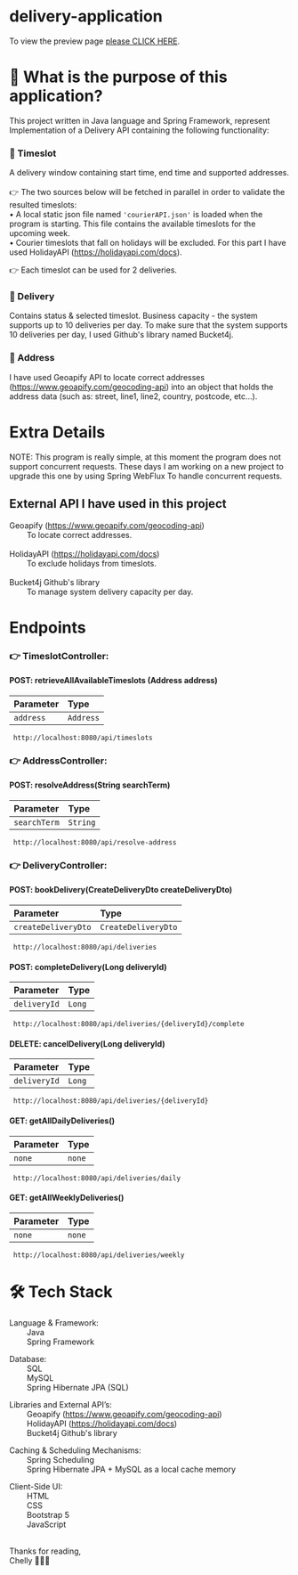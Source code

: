 ﻿# delivery-application

To view the preview page [please CLICK HERE](http://delivery-application.s3-website-eu-west-1.amazonaws.com/).<br/>

# 🤔 What is the purpose of this application?
This project written in Java language and Spring Framework, represent Implementation of a Delivery API containing the following functionality:<br/>

### 💬 Timeslot
A delivery window containing start time, end time and supported addresses.<br/><br/>
👉 The two sources below will be fetched in parallel in order to validate the resulted timeslots:<br/>
• A local static json file named `'courierAPI.json'` is loaded when the program is starting. This file contains the available timeslots for the upcoming week.<br/>
• Courier timeslots that fall on holidays will be excluded. For this part I have used HolidayAPI (https://holidayapi.com/docs).<br/>

👉 Each timeslot can be used for 2 deliveries.

### 💬 Delivery
Contains status & selected timeslot.
Business capacity - the system supports up to 10 deliveries per day.
To make sure that the system supports 10 deliveries per day, I used Github's library named Bucket4j.

### 💬 Address
I have used Geoapify API to locate correct addresses (https://www.geoapify.com/geocoding-api) into an object that holds the address data (such as: street, line1, line2, country, postcode, etc...).

# Extra Details
NOTE: This program is really simple, at this moment the program does not support concurrent requests. These days I am working on a new project to upgrade this one by using Spring WebFlux To handle concurrent requests.

## External API I have used in this project
Geoapify (https://www.geoapify.com/geocoding-api)<br/>
&nbsp;&nbsp;&nbsp;&nbsp;&nbsp;&nbsp;&nbsp;
To locate correct addresses.<br/><br/>
HolidayAPI (https://holidayapi.com/docs)<br/>
&nbsp;&nbsp;&nbsp;&nbsp;&nbsp;&nbsp;&nbsp;
To exclude holidays from timeslots.<br/><br/>
Bucket4j Github's library<br/>
&nbsp;&nbsp;&nbsp;&nbsp;&nbsp;&nbsp;&nbsp;
To manage system delivery capacity per day.

# Endpoints

### 👉 TimeslotController:

#### POST: retrieveAllAvailableTimeslots (Address address)
| Parameter | Type      |
| :-------- |:----------|
| `address` | `Address` |
```http
 http://localhost:8080/api/timeslots
```

### 👉 AddressController:

#### POST: resolveAddress(String searchTerm)
| Parameter | Type      |
| :-------- |:----------|
| `searchTerm` | `String` |
```http
 http://localhost:8080/api/resolve-address
```
### 👉 DeliveryController:

#### POST: bookDelivery(CreateDeliveryDto createDeliveryDto)
| Parameter | Type      |
| :-------- |:----------|
| `createDeliveryDto` | `CreateDeliveryDto` |
```http
 http://localhost:8080/api/deliveries
```

#### POST: completeDelivery(Long deliveryId)
| Parameter | Type      |
| :-------- |:----------|
| `deliveryId` | `Long` |
```http
 http://localhost:8080/api/deliveries/{deliveryId}/complete
```

#### DELETE: cancelDelivery(Long deliveryId)
| Parameter | Type      |
| :-------- |:----------|
| `deliveryId` | `Long` |
```http
 http://localhost:8080/api/deliveries/{deliveryId}
```

#### GET: getAllDailyDeliveries()
| Parameter | Type   |
|:----------|:-------|
| `none`    | `none` |
```http
 http://localhost:8080/api/deliveries/daily
```

#### GET: getAllWeeklyDeliveries()
| Parameter | Type      |
| :-------- |:----------|
| `none` | `none` |
```http
 http://localhost:8080/api/deliveries/weekly
```

# 🛠 Tech Stack
Language & Framework:
<br/>
&nbsp;&nbsp;&nbsp;&nbsp;&nbsp;&nbsp;&nbsp;
Java
<br/>
&nbsp;&nbsp;&nbsp;&nbsp;&nbsp;&nbsp;&nbsp;
Spring Framework
<br/>

Database:
<br/>
&nbsp;&nbsp;&nbsp;&nbsp;&nbsp;&nbsp;&nbsp;
SQL
<br/>
&nbsp;&nbsp;&nbsp;&nbsp;&nbsp;&nbsp;&nbsp;
MySQL
<br/>
&nbsp;&nbsp;&nbsp;&nbsp;&nbsp;&nbsp;&nbsp;
Spring Hibernate JPA (SQL)
<br/>

Libraries and External API’s:
<br/>
&nbsp;&nbsp;&nbsp;&nbsp;&nbsp;&nbsp;&nbsp;
Geoapify (https://www.geoapify.com/geocoding-api)
<br/>
&nbsp;&nbsp;&nbsp;&nbsp;&nbsp;&nbsp;&nbsp;
HolidayAPI (https://holidayapi.com/docs)
<br/>
&nbsp;&nbsp;&nbsp;&nbsp;&nbsp;&nbsp;&nbsp;
Bucket4j Github's library
<br/>

Caching & Scheduling Mechanisms:
<br/>
&nbsp;&nbsp;&nbsp;&nbsp;&nbsp;&nbsp;&nbsp;
Spring Scheduling
<br/>
&nbsp;&nbsp;&nbsp;&nbsp;&nbsp;&nbsp;&nbsp;
Spring Hibernate JPA + MySQL as a local cache memory
<br/>

Client-Side UI:
<br/>
&nbsp;&nbsp;&nbsp;&nbsp;&nbsp;&nbsp;&nbsp;
HTML
<br/>
&nbsp;&nbsp;&nbsp;&nbsp;&nbsp;&nbsp;&nbsp;
CSS
<br/>
&nbsp;&nbsp;&nbsp;&nbsp;&nbsp;&nbsp;&nbsp;
Bootstrap 5
<br/>
&nbsp;&nbsp;&nbsp;&nbsp;&nbsp;&nbsp;&nbsp;
JavaScript
<br/>

<br/>
Thanks for reading,
<br/>
Chelly 👩🏻‍💻
